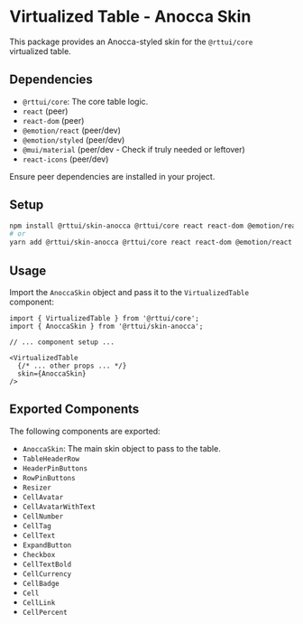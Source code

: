 # Virtualized Table - Anocca Skin

This package provides an Anocca-styled skin for the `@rttui/core` virtualized table.

## Dependencies

- `@rttui/core`: The core table logic.
- `react` (peer)
- `react-dom` (peer)
- `@emotion/react` (peer/dev)
- `@emotion/styled` (peer/dev)
- `@mui/material` (peer/dev - Check if truly needed or leftover)
- `react-icons` (peer/dev)

Ensure peer dependencies are installed in your project.

## Setup

```bash
npm install @rttui/skin-anocca @rttui/core react react-dom @emotion/react @emotion/styled react-icons
# or
yarn add @rttui/skin-anocca @rttui/core react react-dom @emotion/react @emotion/styled react-icons
```

## Usage

Import the `AnoccaSkin` object and pass it to the `VirtualizedTable` component:

```tsx
import { VirtualizedTable } from '@rttui/core';
import { AnoccaSkin } from '@rttui/skin-anocca';

// ... component setup ...

<VirtualizedTable
  {/* ... other props ... */}
  skin={AnoccaSkin}
/>
```

## Exported Components

The following components are exported:

- `AnoccaSkin`: The main skin object to pass to the table.
- `TableHeaderRow`
- `HeaderPinButtons`
- `RowPinButtons`
- `Resizer`
- `CellAvatar`
- `CellAvatarWithText`
- `CellNumber`
- `CellTag`
- `CellText`
- `ExpandButton`
- `Checkbox`
- `CellTextBold`
- `CellCurrency`
- `CellBadge`
- `Cell`
- `CellLink`
- `CellPercent`
